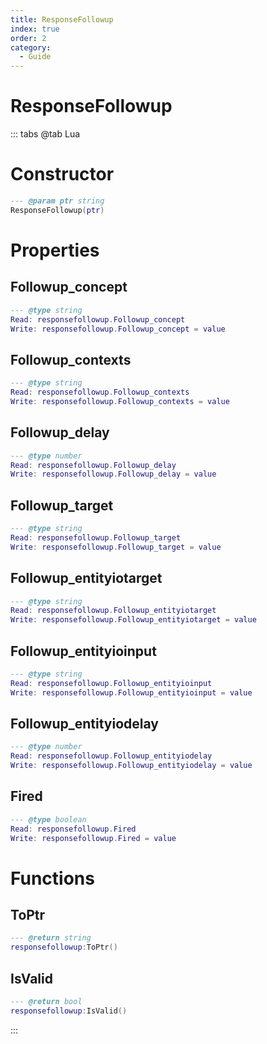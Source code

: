 ```yaml
---
title: ResponseFollowup
index: true
order: 2
category:
  - Guide
---
```


# ResponseFollowup

::: tabs
@tab Lua
# Constructor
```lua
--- @param ptr string
ResponseFollowup(ptr)
```
# Properties
## Followup_concept 
```lua
--- @type string
Read: responsefollowup.Followup_concept
Write: responsefollowup.Followup_concept = value
```
## Followup_contexts 
```lua
--- @type string
Read: responsefollowup.Followup_contexts
Write: responsefollowup.Followup_contexts = value
```
## Followup_delay 
```lua
--- @type number
Read: responsefollowup.Followup_delay
Write: responsefollowup.Followup_delay = value
```
## Followup_target 
```lua
--- @type string
Read: responsefollowup.Followup_target
Write: responsefollowup.Followup_target = value
```
## Followup_entityiotarget 
```lua
--- @type string
Read: responsefollowup.Followup_entityiotarget
Write: responsefollowup.Followup_entityiotarget = value
```
## Followup_entityioinput 
```lua
--- @type string
Read: responsefollowup.Followup_entityioinput
Write: responsefollowup.Followup_entityioinput = value
```
## Followup_entityiodelay 
```lua
--- @type number
Read: responsefollowup.Followup_entityiodelay
Write: responsefollowup.Followup_entityiodelay = value
```
## Fired 
```lua
--- @type boolean
Read: responsefollowup.Fired
Write: responsefollowup.Fired = value
```
# Functions
## ToPtr
```lua
--- @return string
responsefollowup:ToPtr()
```
## IsValid
```lua
--- @return bool
responsefollowup:IsValid()
```

:::